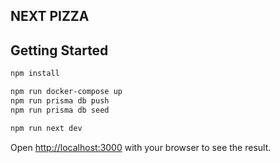 ## NEXT PIZZA

## Getting Started

```bash
npm install

npm run docker-compose up
npm run prisma db push
npm run prisma db seed

npm run next dev
```

Open [http://localhost:3000](http://localhost:3000) with your browser to see the result.
